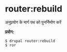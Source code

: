 # router:rebuild
अनुप्रयोग के मार्ग पथ को पुनर्निर्माण करें

**प्रयोग:**
```
$ drupal router:rebuild 
$ ror  
```
